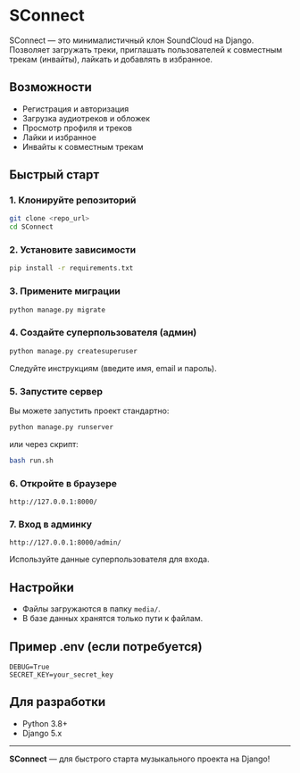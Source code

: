 # SConnect

SConnect — это минималистичный клон SoundCloud на Django. Позволяет загружать треки, приглашать пользователей к совместным трекам (инвайты), лайкать и добавлять в избранное.

## Возможности
- Регистрация и авторизация
- Загрузка аудиотреков и обложек
- Просмотр профиля и треков
- Лайки и избранное
- Инвайты к совместным трекам

## Быстрый старт

### 1. Клонируйте репозиторий
```bash
git clone <repo_url>
cd SConnect
```

### 2. Установите зависимости
```bash
pip install -r requirements.txt
```

### 3. Примените миграции
```bash
python manage.py migrate
```

### 4. Создайте суперпользователя (админ)
```bash
python manage.py createsuperuser
```
Следуйте инструкциям (введите имя, email и пароль).

### 5. Запустите сервер
Вы можете запустить проект стандартно:
```bash
python manage.py runserver
```
или через скрипт:
```bash
bash run.sh
```

### 6. Откройте в браузере
```
http://127.0.0.1:8000/
```

### 7. Вход в админку
```
http://127.0.0.1:8000/admin/
```
Используйте данные суперпользователя для входа.
## Настройки
- Файлы загружаются в папку `media/`.
- В базе данных хранятся только пути к файлам.

## Пример .env (если потребуется)
```
DEBUG=True
SECRET_KEY=your_secret_key
```

## Для разработки
- Python 3.8+
- Django 5.x

---

**SConnect** — для быстрого старта музыкального проекта на Django!

